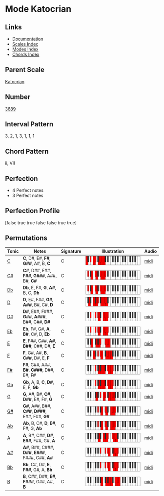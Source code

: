 # Mode Katocrian

## Links

- [Documentation](index.md)
- [Scales Index](Scales.md)
- [Modes Index](Modes.md)
- [Chords Index](Chords.md)

## Parent Scale

[Katocrian](ScaleKatocrian.md)

## Number

[3689](https://ianring.com/musictheory/scales/3689)

## Interval Pattern

3, 2, 1, 3, 1, 1, 1

## Chord Pattern

ii, VII

## Perfection

- 4 Perfect notes
- 3 Perfect notes

## Perfection Profile

[false true true false false true true]

## Permutations

| Tonic | Notes | Signature | Illustration | Audio |
|-------|-------|-----------|--------------|-------|
| [C](ModeCNaturalKatocrian.md) | **C**, D#, E#, **F#**, **G##**, A#, B, **C** | C | ![CNaturalKatocrian](ModeCNaturalKatocrian.png) | [midi](https://github.com/edipermadi/music/blob/main/docs/ModeCNaturalKatocrian.mid?raw=true) |
| [C#](ModeCSharpKatocrian.md) | **C#**, D##, E##, **F##**, **G###**, A##, B#, **C#** | C | ![CSharpKatocrian](ModeCSharpKatocrian.png) | [midi](https://github.com/edipermadi/music/blob/main/docs/ModeCSharpKatocrian.mid?raw=true) |
| [Db](ModeDFlatKatocrian.md) | **Db**, E, F#, **G**, **A#**, B, C, **Db** | C | ![DFlatKatocrian](ModeDFlatKatocrian.png) | [midi](https://github.com/edipermadi/music/blob/main/docs/ModeDFlatKatocrian.mid?raw=true) |
| [D](ModeDNaturalKatocrian.md) | **D**, E#, F##, **G#**, **A##**, B#, C#, **D** | C | ![DNaturalKatocrian](ModeDNaturalKatocrian.png) | [midi](https://github.com/edipermadi/music/blob/main/docs/ModeDNaturalKatocrian.mid?raw=true) |
| [D#](ModeDSharpKatocrian.md) | **D#**, E##, F###, **G##**, **A###**, B##, C##, **D#** | C | ![DSharpKatocrian](ModeDSharpKatocrian.png) | [midi](https://github.com/edipermadi/music/blob/main/docs/ModeDSharpKatocrian.mid?raw=true) |
| [Eb](ModeEFlatKatocrian.md) | **Eb**, F#, G#, **A**, **B#**, C#, D, **Eb** | C | ![EFlatKatocrian](ModeEFlatKatocrian.png) | [midi](https://github.com/edipermadi/music/blob/main/docs/ModeEFlatKatocrian.mid?raw=true) |
| [E](ModeENaturalKatocrian.md) | **E**, F##, G##, **A#**, **B##**, C##, D#, **E** | C | ![ENaturalKatocrian](ModeENaturalKatocrian.png) | [midi](https://github.com/edipermadi/music/blob/main/docs/ModeENaturalKatocrian.mid?raw=true) |
| [F](ModeFNaturalKatocrian.md) | **F**, G#, A#, **B**, **C##**, D#, E, **F** | C | ![FNaturalKatocrian](ModeFNaturalKatocrian.png) | [midi](https://github.com/edipermadi/music/blob/main/docs/ModeFNaturalKatocrian.mid?raw=true) |
| [F#](ModeFSharpKatocrian.md) | **F#**, G##, A##, **B#**, **C###**, D##, E#, **F#** | C | ![FSharpKatocrian](ModeFSharpKatocrian.png) | [midi](https://github.com/edipermadi/music/blob/main/docs/ModeFSharpKatocrian.mid?raw=true) |
| [Gb](ModeGFlatKatocrian.md) | **Gb**, A, B, **C**, **D#**, E, F, **Gb** | C | ![GFlatKatocrian](ModeGFlatKatocrian.png) | [midi](https://github.com/edipermadi/music/blob/main/docs/ModeGFlatKatocrian.mid?raw=true) |
| [G](ModeGNaturalKatocrian.md) | **G**, A#, B#, **C#**, **D##**, E#, F#, **G** | C | ![GNaturalKatocrian](ModeGNaturalKatocrian.png) | [midi](https://github.com/edipermadi/music/blob/main/docs/ModeGNaturalKatocrian.mid?raw=true) |
| [G#](ModeGSharpKatocrian.md) | **G#**, A##, B##, **C##**, **D###**, E##, F##, **G#** | C | ![GSharpKatocrian](ModeGSharpKatocrian.png) | [midi](https://github.com/edipermadi/music/blob/main/docs/ModeGSharpKatocrian.mid?raw=true) |
| [Ab](ModeAFlatKatocrian.md) | **Ab**, B, C#, **D**, **E#**, F#, G, **Ab** | C | ![AFlatKatocrian](ModeAFlatKatocrian.png) | [midi](https://github.com/edipermadi/music/blob/main/docs/ModeAFlatKatocrian.mid?raw=true) |
| [A](ModeANaturalKatocrian.md) | **A**, B#, C##, **D#**, **E##**, F##, G#, **A** | C | ![ANaturalKatocrian](ModeANaturalKatocrian.png) | [midi](https://github.com/edipermadi/music/blob/main/docs/ModeANaturalKatocrian.mid?raw=true) |
| [A#](ModeASharpKatocrian.md) | **A#**, B##, C###, **D##**, **E###**, F###, G##, **A#** | C | ![ASharpKatocrian](ModeASharpKatocrian.png) | [midi](https://github.com/edipermadi/music/blob/main/docs/ModeASharpKatocrian.mid?raw=true) |
| [Bb](ModeBFlatKatocrian.md) | **Bb**, C#, D#, **E**, **F##**, G#, A, **Bb** | C | ![BFlatKatocrian](ModeBFlatKatocrian.png) | [midi](https://github.com/edipermadi/music/blob/main/docs/ModeBFlatKatocrian.mid?raw=true) |
| [B](ModeBNaturalKatocrian.md) | **B**, C##, D##, **E#**, **F###**, G##, A#, **B** | C | ![BNaturalKatocrian](ModeBNaturalKatocrian.png) | [midi](https://github.com/edipermadi/music/blob/main/docs/ModeBNaturalKatocrian.mid?raw=true) |
